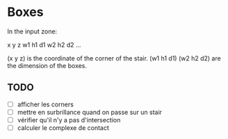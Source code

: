 # Boxes

In the input zone:

x y z
w1 h1 d1 w2 h2 d2  ...

(x y z) is the coordinate of the corner of the stair.
(w1 h1 d1) (w2 h2 d2) are the dimension of the boxes.

## TODO

- [ ] afficher les corners
- [ ] mettre en surbrillance quand on passe sur un stair
- [ ] vérifier qu'il n'y a pas d'intersection
- [ ] calculer le complexe de contact